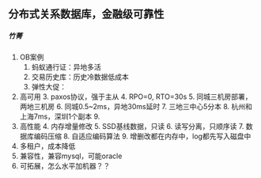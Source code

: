 ## 分布式关系数据库，金融级可靠性
##### 竹菁
1. OB案例
    1. 蚂蚁通行证：异地多活
    2. 交易历史库：历史冷数据低成本
    3. 弹性大促： 
2. 高可用
    3. paxos协议，强于主从
    4. RPO=0, RTO=30s
    5. 同城三机房部署，两地三机房
    6. 同城0.5~2ms，异地30ms延时
    7. 三地三中心5分本
    8.  杭州和上海7ms，深圳1个副本
    9. 
3. 高性能
    4. 内存增量修改
    5. SSD基线数据，只读
    6. 读写分离，只顺序读
    7. 数据库编码压缩
    8. 自适应编码算法
    9. 增删改都在内存中，log都先写入磁盘中
4. 多租户，成本降低
5. 兼容性，兼容mysql，可能oracle
6. 可拓展，怎么水平加机器？？
